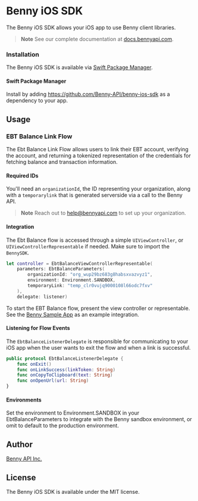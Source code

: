 # Benny iOS SDK 
The Benny iOS SDK allows your iOS app to use Benny client libraries.

> **Note**
> See our complete documentation at [docs.bennyapi.com](https://docs.bennyapi.com).

### Installation 

The Benny iOS SDK is available via [Swift Package Manager](https://www.swift.org/documentation/package-manager/).

#### Swift Package Manager
Install by adding https://github.com/Benny-API/benny-ios-sdk as a dependency to your app. 

## Usage 

### EBT Balance Link Flow

The Ebt Balance Link Flow allows users to link their EBT account, verifying the account, and
returning a tokenized representation of the credentials for fetching balance and transaction
information.

#### Required IDs
You'll need an `organizationId`, the ID representing your organization, along with
a `temporarylink` that is generated serverside via a call to the Benny API.

> **Note**
> Reach out to [help@bennyapi.com](help@bennyapi.com) to set up your organization.

#### Integration 
The Ebt Balance flow is accessed through a simple `UIViewController`, or `UIViewControllerRepresentable` if needed. Make sure to import
the `BennySDK`.
 
```swift
let controller = EbtBalanceViewControllerRepresentable(
    parameters: EbtBalanceParameters(
        organizationId: "org_wup29bz683g8habsxvazvyz1",
        environment: Environment.SANDBOX,
        temporaryLink: "temp_clr0vujq9000108l66odc7fxv"
    ), 
    delegate: listener)
```

To start the EBT Balance flow, present the view controller or representable. 
See the [Benny Sample App](https://github.com/Benny-API/benny-ios-sdk/blob/main/benny-sample-app/bennysampleapp/ContentView.swift) as an example integration.

#### Listening for Flow Events
The `EbtBalanceListenerDelegate` is responsible for communicating to your iOS app when the user wants to exit the flow and when a link is successful.

```swift
public protocol EbtBalanceListenerDelegate {
    func onExit()
    func onLinkSuccess(linkToken: String)
    func onCopyToClipboard(text: String)
    func onOpenUrl(url: String)
}
```

#### Environments 
Set the environment to Environment.SANDBOX in your EbtBalanceParameters to integrate with the Benny sandbox environment, or omit to default to the production environment.

## Author
[Benny API Inc.](bennyapi.com)

## License 
The Benny iOS SDK is available under the MIT license.

